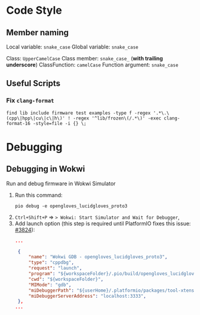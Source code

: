 # Code Style

## Member naming

Local variable: `snake_case`
Global variable: `snake_case`

Class: `UpperCamelCase`
Class member: `snake_case_` (**with trailing underscore**)
ClassFunction: `camelCase`
Function argument: `snake_case`

## Useful Scripts

### Fix `clang-format`

```shell
find lib include firmware test examples -type f -regex '.*\.\(cpp\|hpp\|cu\|c\|h\)' ! -regex '^lib/frozen\(/.*\)' -exec clang-format-16 -style=file -i {} \;
```

# Debugging

## Debugging in Wokwi

Run and debug firmware in Wokwi Simulator

1. Run this command:
   ```shell
   pio debug -e opengloves_lucidgloves_proto3
   ```
2. `Ctrl+Shift+P` => `> Wokwi: Start Simulator and Wait for Debugger`,
3. Add launch option (this step is required until PlatformIO fixes this issue: [#3824](https://github.com/platformio/platformio-core/issues/3824)):
   ```json
   ...
   
    {
        "name": "Wokwi GDB - opengloves_lucidgloves_proto3",
        "type": "cppdbg",
        "request": "launch",
        "program": "${workspaceFolder}/.pio/build/opengloves_lucidgloves_proto3/firmware.elf",
        "cwd": "${workspaceFolder}",
        "MIMode": "gdb",
        "miDebuggerPath": "${userHome}/.platformio/packages/tool-xtensa-esp-elf-gdb/bin/xtensa-esp32-elf-gdb.exe",
        "miDebuggerServerAddress": "localhost:3333",
    },
   ...
   ```
